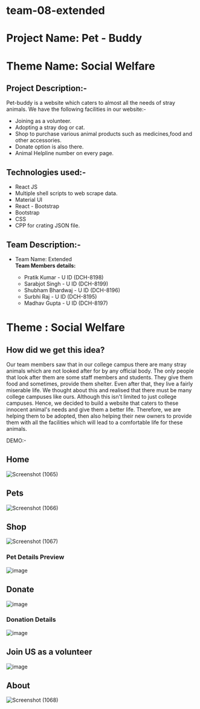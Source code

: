 # team-08-extended
# Project Name: Pet - Buddy
# Theme Name: Social Welfare

## Project Description:-
Pet-buddy is a website which caters to almost all the needs of stray animals.
We have the following facilities in our website:-
<ul>
<li>Joining as a volunteer.</li>
<li>Adopting a stray dog or cat.</li>
<li>Shop to purchase various animal products such as medicines,food and other accessories.</li>
<li>Donate option is also there.</li>
<li>Animal Helpline number on every page.</li>
</ul>

## Technologies used:-

<ul>
<li>React JS</li>
<li>Multiple shell scripts to web scrape data.</li>
<li>Material UI</li>
<li>React - Bootstrap</li>
<li>Bootstrap</li>
<li>CSS</li>
<li>CPP for crating JSON file.</li>
</ul>


## Team Description:-
<ul>
<li>Team Name: Extended</li>
<b> Team Members details:  </b>
<ul> 
<li> Pratik Kumar - U ID (DCH-8198) </li>
<li> Sarabjot Singh - U ID (DCH-8199) </li>
<li> Shubham Bhardwaj - U ID (DCH-8196) </li>
<li> Surbhi Raj - U ID (DCH-8195) </li>
<li> Madhav Gupta - U ID (DCH-8197) </li>
</ul>
</ul>

# Theme : Social Welfare
## How did we get this idea?
Our team members saw that in our college campus there are many stray animals which are not looked after for by any official body. The only people
that look after them are some staff members and students. They give them food and sometimes, provide them shelter. Even after that, they live a fairly miserable life.
We thought about this and realised that there must be many college campuses like ours. Although this isn't limited to just college campuses. Hence, we decided to build a website that caters to these innocent animal's needs and give them a better life. Therefore, we are helping them to be adopted, then also helping their new owners to provide them with all the facilities which will lead to a comfortable life for these animals.


DEMO:-

## Home
![Screenshot (1065)](https://user-images.githubusercontent.com/72689225/188298060-2f8f1d44-168b-4c00-9c5a-16b6ad9c0a4c.png)

## Pets
![Screenshot (1066)](https://user-images.githubusercontent.com/72689225/188298774-16cea0d0-e329-4b38-b215-4a5b2cd98355.png)

## Shop
![Screenshot (1067)](https://user-images.githubusercontent.com/72689225/188298085-1646f874-54e1-47c8-b664-65a04fe82660.png)

### Pet Details Preview
![image](https://user-images.githubusercontent.com/72689225/188299637-f74baa5e-1cee-4c90-a0ce-bbdcccd384a0.png)

## Donate
![image](https://user-images.githubusercontent.com/72689225/188299666-9a3d42b5-4b7e-4415-be67-78019f7476e4.png)

### Donation Details
![image](https://user-images.githubusercontent.com/72689225/188299676-8bfb9969-fa22-468b-bf5b-1aa300904145.png)

## Join US as a volunteer
![image](https://user-images.githubusercontent.com/72689225/188299720-71f5d85e-956e-487a-aa56-fed1c71bd8f7.png)


## About
![Screenshot (1068)](https://user-images.githubusercontent.com/72689225/188298802-4b3e697a-7bec-4533-b1b4-bc555b22cc6d.png)
